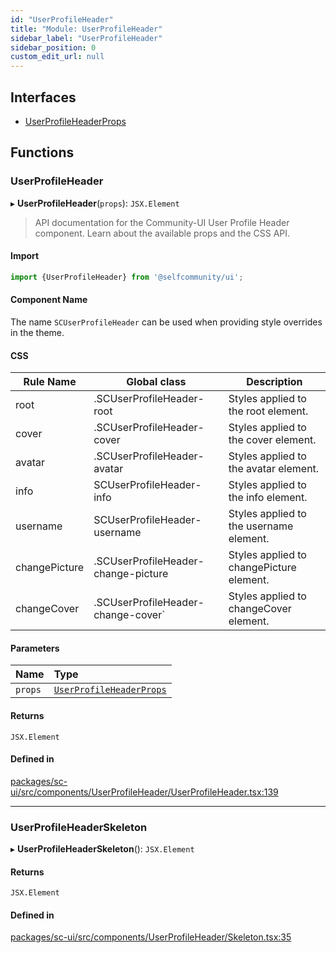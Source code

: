 ```yaml
---
id: "UserProfileHeader"
title: "Module: UserProfileHeader"
sidebar_label: "UserProfileHeader"
sidebar_position: 0
custom_edit_url: null
---
```


## Interfaces

- [UserProfileHeaderProps](../interfaces/UserProfileHeader.UserProfileHeaderProps.md)

## Functions

### UserProfileHeader

▸ **UserProfileHeader**(`props`): `JSX.Element`

> API documentation for the Community-UI User Profile Header component. Learn about the available props and the CSS API.

#### Import

```jsx
import {UserProfileHeader} from '@selfcommunity/ui';
```

#### Component Name

The name `SCUserProfileHeader` can be used when providing style overrides in the theme.

#### CSS

|Rule Name|Global class|Description|
|---|---|---|
|root|.SCUserProfileHeader-root|Styles applied to the root element.|
|cover|.SCUserProfileHeader-cover|Styles applied to the cover element.|
|avatar|.SCUserProfileHeader-avatar|Styles applied to the avatar element.|
|info|SCUserProfileHeader-info|Styles applied to the info element.|
|username|SCUserProfileHeader-username|Styles applied to the username element.|
|changePicture|.SCUserProfileHeader-change-picture|Styles applied to changePicture element.|
|changeCover|.SCUserProfileHeader-change-cover`|Styles applied to changeCover element.|

#### Parameters

| Name | Type |
| :------ | :------ |
| `props` | [`UserProfileHeaderProps`](../interfaces/UserProfileHeader.UserProfileHeaderProps.md) |

#### Returns

`JSX.Element`

#### Defined in

[packages/sc-ui/src/components/UserProfileHeader/UserProfileHeader.tsx:139](https://github.com/selfcommunity/community-ui/blob/cab08cf/packages/sc-ui/src/components/UserProfileHeader/UserProfileHeader.tsx#L139)

___

### UserProfileHeaderSkeleton

▸ **UserProfileHeaderSkeleton**(): `JSX.Element`

#### Returns

`JSX.Element`

#### Defined in

[packages/sc-ui/src/components/UserProfileHeader/Skeleton.tsx:35](https://github.com/selfcommunity/community-ui/blob/cab08cf/packages/sc-ui/src/components/UserProfileHeader/Skeleton.tsx#L35)
